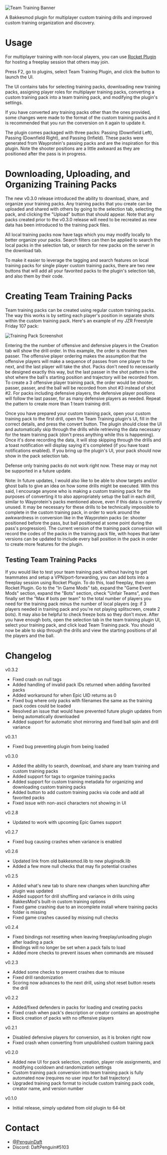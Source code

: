 ![Team Training Banner](/images/team-training-banner.png)

A Bakkesmod plugin for multiplayer custom training drills and improved custom training organization and discovery.

# Usage

For multiplayer training with non-local players, you can use [Rocket Plugin](https://bakkesplugins.com/plugins/view/26) for hosting a freeplay session that others may join.

Press F2, go to plugins, select Team Training Plugin, and click the button to launch the UI.

The UI contains tabs for selecting training packs, downloading new training packs, assigning player roles for multiplayer training packs, converting a custom training pack into a team training pack, and modifying the plugin's settings.

If you have converted any training packs other than the ones provided, some changes were made to the format of the custom training packs and it is recommended that you run the conversion on it again to update it.

The plugin comes packaged with three packs: Passing (Downfield Left), Passing (Downfield Right), and Passing (Infield). These packs were generated from Wayprotein's passing packs and are the inspiration for this plugin. Note the shooter positions are a little awkward as they are positioned after the pass is in progress.

# Downloading, Uploading, and Organizing Training Packs

The new v0.3.0 release introduced the ability to download, share, and organize your training packs. Any training packs that you create can be uploaded and shared with others by going to the selection tab, selecting the pack, and clicking the "Upload" button that should appear. Note that any packs created prior to the v0.3.0 release will need to be recreated as new data has been introduced to the training pack files.

All local training packs now have tags which you may modify locally to better organize your packs. Search filters can then be applied to search the local packs in the selection tab, or search for new packs on the server in the download tab.

To make it easier to leverage the tagging and search features on local training packs for single player custom training packs, there are two new buttons that will add all your favorited packs to the plugin's selection tab, and also them by their code.

# Creating Team Training Packs

Team training packs can be created using regular custom training packs. The way this works is by setting each player's position in separate shots within the custom training pack. Here's an example of my JZR Freestyle Friday 107 pack:

![Training Pack Screenshot](/images/training-pack-example.png)

Entering the the number of offensive and defensive players in the Creation tab will show the drill order. In this example, the order is shooter then passer. The offensive player ordering makes the assumption that the offensive players will make a sequence of passes from one player to the next, and the last player will take the shot. Packs don't need to necessarily be designed exactly this way, but the last passer in the shot pattern is the shot where the ball's starting position and trajectory will be recorded from. To create a 3 offensive player training pack, the order would be shooter, passer, passer, and the ball will be recorded from shot #3 instead of shot #2. For packs including defensive players, the defensive player positions will follow the last passer, for as many defensive players as needed. Repeat the pattern to create more than 1 team training drill.

Once you have prepared your custom training pack, open your custom training pack to the first drill, open the Team Training plugin's UI, fill in the correct details, and press the convert button. The plugin should close the UI and automatically skip through the drills while retrieving the data necessary for the team training pack (don't press anything while this is happening). Once it's done recording the data, it will stop skipping through the drills and a toast notification will display saying it's completed (if you have toast notifications enabled). If you bring up the plugin's UI, your pack should now show in the pack selection tab.

Defense only training packs do not work right now. These may or may not be supported in a future update.

Note: In future updates, I would also like to be able to show targets and/or ghost balls to give an idea on how some drills might be executed. With this said, I encourage anyone who is making a custom training pack for the purposes of converting it to also appropriately setup the ball in each drill, similar to Wayprotein's packs mentioned above, even if this data is currently unused. It may be necessary for these drills to be technically impossible to complete in the custom training pack, in order to work around the awkwardness in conversion like in the Wayprotein packs (ie: shooter positioned before the pass, but ball positioned at some point during the pass's progression). The current version of the training pack conversion will record the codes of the packs in the training pack file, with hopes that later versions can be updated to include every ball position in the pack in order to create more features for the plugin.

## Testing Team Training Packs

If you would like to test your team training pack without having to get teammates and setup a VPN/port-forwarding, you can add bots into a freeplay session using Rocket Plugin. To do this, load freeplay, then open Rocket Plugin. Go to the "In Game Mods" tab, expand the "Game Event Mods" section, expand the "Bots" section, check "Unfair Teams", and then finally set the "Max # bots per team" to the total number of players you need for the training pack minus the number of local players (eg: if 3 players needed in training pack and you're not playing splitscreen, create 2 bots). It may also be helpful to check freeze bots so they don't move. After you have enough bots, open the selection tab in the team training plugin UI, select your training pack, and click load Team Training pack. You should now be able to skip through the drills and view the starting positions of all the players and the ball.

# Changelog

v0.3.2
* Fixed crash on null tags
* Added handling of invalid pack IDs returned when adding favorited packs
* Added workaround for when Epic UID returns as 0
* Fixed bug where only packs with filenames the same as the training pack codes could be loaded
* Resolved an issue that would have prevented future plugin updates from being automatically downloaded
* Added support for automatic shot mirroring and fixed ball spin and drill variance

v0.3.1
* Fixed bug preventing plugin from being loaded

v0.3.0
* Added the ability to search, download, and share any team training and custom training packs
* Added support for tags to organize training packs
* Added support for custom training metadata for organizing and downloading custom training packs
* Added button to add custom training packs via code and add all favorited packs
* Fixed issue with non-ascii characters not showing in UI

v0.2.8
* Updated to work with upcoming Epic Games support

v0.2.7
* Fixed bug causing crashes when variance is enabled

v0.2.6
* Updated link from old bakkesmod.lib to new pluginsdk.lib
* Added a few more null checks that may fix potential crashes

v0.2.5
* Added what's new tab to share new changes when launching after plugin was updated
* Added support for drill shuffling and variance in drills using BakkesMod's built-in custom training options
* Fixed game crashing due to an incomplete install where training packs folder is missing
* Fixed game crashes caused by missing null checks

v0.2.4
* Fixed bindings not resetting when leaving freeplay/unloading plugin after loading a pack
* Bindings will no longer be set when a pack fails to load
* Added more checks to prevent issues when commands are misused

v0.2.3
* Added some checks to prevent crashes due to misuse
* Fixed drill randomization
* Scoring now advances to the next drill, using shot reset button resets the drill

v0.2.2
* Added/fixed defenders in packs for loading and creating packs
* Fixed crash when pack's description or creator contains an apostrophe
* Block creation of packs with no offensive players

v0.2.1
* Disabled defensive players for conversion, as it is broken right now
* Fixed crash when converting from unpublished custom training pack

v0.2.0
* Added new UI for pack selection, creation, player role assignments, and modifying cooldown and randomization settings
* Custom training pack conversion into team training pack is fully automated now (requires no user input for ball trajectory)
* Upgraded training pack format to include custom training pack code, creator name, and version number

v0.1.0
* Initial release, simply updated from old plugin to 64-bit

# Contact

* [@PenguinDaft](twitter.com/PenguinDaft)
* Discord: DaftPenguin#5103
